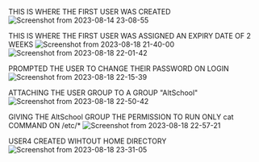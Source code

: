 THIS IS WHERE THE FIRST USER WAS CREATED
![Screenshot from 2023-08-14 23-08-55](https://github.com/Emma9726/Emma9726/assets/137727791/d1901a47-8dd2-422c-8f58-e28c249506a3)


THIS IS WHERE THE FIRST USER WAS ASSIGNED AN EXPIRY DATE OF 2 WEEKS
![Screenshot from 2023-08-18 21-40-00](https://github.com/Emma9726/Emma9726/assets/137727791/8badc2b7-ecbf-4a32-8a98-7bc7743c3a8a)
![Screenshot from 2023-08-18 22-01-42](https://github.com/Emma9726/Emma9726/assets/137727791/ceb2f1ad-0617-464f-98c3-f950172b3bb7)


PROMPTED THE USER TO CHANGE THEIR PASSWORD ON LOGIN
![Screenshot from 2023-08-18 22-15-39](https://github.com/Emma9726/Emma9726/assets/137727791/00119a24-4c87-455b-bf62-3617e3c1d46a)


ATTACHING THE USER GROUP TO A GROUP "AltSchool"
![Screenshot from 2023-08-18 22-50-42](https://github.com/Emma9726/Emma9726/assets/137727791/4afc4e7a-b809-4e1b-83c1-579642af0116)


GIVING THE AltSchool GROUP THE PERMISSION TO RUN ONLY cat COMMAND ON  /etc/*
![Screenshot from 2023-08-18 22-57-21](https://github.com/Emma9726/Emma9726/assets/137727791/56d31b67-199a-46a5-84b3-dedfc222198a)


USER4 CREATED WIHTOUT HOME DIRECTORY
![Screenshot from 2023-08-18 23-31-05](https://github.com/Emma9726/Emma9726/assets/137727791/c5fcf2fc-f4e7-4ffa-97b4-f6d0923b17a0)
